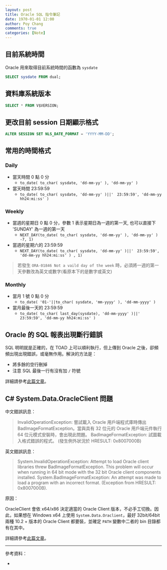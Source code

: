 ```yaml
---
layout: post
title: Oracle SQL 指令筆記
date: 1970-01-01 12:00
author: Poy Chang
comments: true
categories: [Note]
---
```

## 目前系統時間

Oracle 用來取得目前系統時間的函數為 `sysdate`

```sql
SELECT sysdate FROM dual;
```
## 資料庫系統版本

```sql
SELECT * FROM V$VERSION;
```

## 更改目前 session 日期顯示格式

```sql
ALTER SESSION SET NLS_DATE_FORMAT = 'YYYY-MM-DD';
```

## 常用的時間格式

### Daily

* 當天時間 0 點 0 分
	* `to_date( to_char( sysdate, 'dd-mm-yy' ), 'dd-mm-yy' )`
* 當天時間 23:59:59
	* `to_date( to_char( sysdate, 'dd-mm-yy' )||'　23:59:59', 'dd-mm-yy hh24:mi:ss' )`

### Weekly

* 當週的星期日 0 點 0 分，參數 1 表示星期日為一週的第一天, 也可以直接下 'SUNDAY' 為一週的第一天
	* `NEXT_DAY(to_date( to_char( sysdate, 'dd-mm-yy' ), 'dd-mm-yy' ) -7, 1)`
* 當週的星期六的 23:59:59
	* `NEXT_DAY(to_date( to_char( sysdate, 'dd-mm-yy' )||'　23:59:59', 'dd-mm-yy hh24:mi:ss' ) , 1)`

>若發生 `ORA-01846 Not a vaild day of the week` 時，必須將一週的第一天參數改為英文或數字(看原本下的是數字或英文)

### Monthly

* 當月 1 號 0 點 0 分
	* `to_date( '01-'||to_char( sysdate, 'mm-yyyy' ), 'dd-mm-yyyy' )`
* 當月最後一天的 23:59:59
	* `to_date( to_char( last_day(sysdate), 'dd-mm-yyyy' )||'　23:59:59', 'dd-mm-yy hh24:mi:ss' )`

## Oracle 的 SQL 報表出現斷行錯誤

SQL 明明就是正確的，在 TOAD 上可以順利執行，但上傳到 Oracle 之後，卻頻頻出現出現錯誤，或毫無作用。解決的方法是：

* 將多餘的空行刪掉
* 注意 SQL 最後一行有沒有加 `/` 符號

詳細請參考[此篇文章](https://poychang.github.io/oracle-sql-special-characters/)。

## C# System.Data.OracleClient 問題

中文錯誤訊息：

>InvalidOperationException: 嘗試載入 Oracle 用戶端程式庫時傳出 BadImageFormatException。當與具有 32 位元的 Oracle 用戶端元件執行 64 位元模式安裝時，會出現此問題。
>BadImageFormatException: 試圖載入格式錯誤的程式。 (發生例外狀況於 HRESULT: 0x8007000B)

英文錯誤訊息：

>System.InvalidOperationException: Attempt to load Oracle client libraries threw BadImageFormatException. This problem will occur when running in 64 bit mode with the 32 bit Oracle client components installed.
>System.BadImageFormatException: An attempt was made to load a program with an incorrect format. (Exception from HRESULT: 0x8007000B).

原因：

OracleClient 會依 x64/x86 決定適當的 Oracle Client 版本，不必手工切換。因此，如果想在 Windows x64 上使用 `System.Data.Oraclient`，最好 32bit/64bit 兩種 10.2 + 版本的 Oracle Client 都要裝，並確定 `PATH` 變數中二者的 bin 目錄都有在其中。

詳細請參考[此篇文章](https://poychang.github.io/oracle-client-windows/)。

----------

參考資料：

* []() 
   
